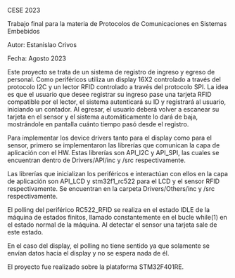 CESE 2023

Trabajo final para la materia de Protocolos de Comunicaciones en Sistemas Embebidos

Autor: Estanislao Crivos

Fecha: Agosto 2023

Este proyecto se trata de un sistema de registro de ingreso y egreso de personal. Como periféricos utiliza un display 16X2 controlado a través del protocolo I2C y un lector RFID controlado a través del protocolo SPI. La idea es que el usuario que desee registrar su ingreso pase una tarjeta RFID compatible por el lector, el sistema autenticará su ID y registrará al usuario, iniciando un contador. Al egresar, el usuario deberá volver a escanear su tarjeta en el sensor y el sistema automáticamente lo dará de baja, mostrándole en pantalla cuánto tiempo pasó desde el registro.

Para implementar los device drivers tanto para el display como para el sensor, primero se implementaron las librerías que comunican la capa de aplicación con el HW. Estas librerías son API_I2C y API_SPI, las cuales se encuentran dentro de Drivers/API/inc y /src respectivamente.

Las librerías que inicializan los periféricos e interactúan con ellos en la capa de aplicación son API_LCD y stm32f1_rc522 para el LCD y el sensor RFID respectivamente. Se encuentran en la carpeta  Drivers/Others/inc y /src respectivamente.

El polling del periférico RC522_RFID se realiza en el estado IDLE de la máquina de estados finitos, llamado constantemente en el bucle while(1) en el estado normal de la máquina. Al detectar el sensor una tarjeta sale de este estado. 

En el caso del display, el polling no tiene sentido ya que solamente se envían datos hacia el display y no se espera nada de él.

El proyecto fue realizado sobre la plataforma STM32F401RE.